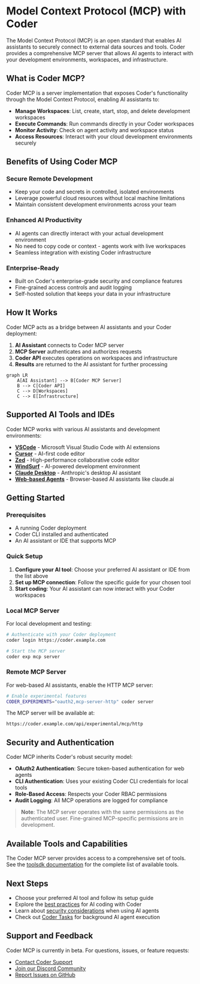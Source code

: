 # Model Context Protocol (MCP) with Coder

The Model Context Protocol (MCP) is an open standard that enables AI assistants to securely connect to external data sources and tools. Coder provides a comprehensive MCP server that allows AI agents to interact with your development environments, workspaces, and infrastructure.

## What is Coder MCP?

Coder MCP is a server implementation that exposes Coder's functionality through the Model Context Protocol, enabling AI assistants to:

- **Manage Workspaces**: List, create, start, stop, and delete development workspaces
- **Execute Commands**: Run commands directly in your Coder workspaces
- **Monitor Activity**: Check on agent activity and workspace status
- **Access Resources**: Interact with your cloud development environments securely

## Benefits of Using Coder MCP

### Secure Remote Development
- Keep your code and secrets in controlled, isolated environments
- Leverage powerful cloud resources without local machine limitations
- Maintain consistent development environments across your team

### Enhanced AI Productivity
- AI agents can directly interact with your actual development environment
- No need to copy code or context - agents work with live workspaces
- Seamless integration with existing Coder infrastructure

### Enterprise-Ready
- Built on Coder's enterprise-grade security and compliance features
- Fine-grained access controls and audit logging
- Self-hosted solution that keeps your data in your infrastructure

## How It Works

Coder MCP acts as a bridge between AI assistants and your Coder deployment:

1. **AI Assistant** connects to Coder MCP server
2. **MCP Server** authenticates and authorizes requests
3. **Coder API** executes operations on workspaces and infrastructure
4. **Results** are returned to the AI assistant for further processing

```mermaid
graph LR
    A[AI Assistant] --> B[Coder MCP Server]
    B --> C[Coder API]
    C --> D[Workspaces]
    C --> E[Infrastructure]
```

## Supported AI Tools and IDEs

Coder MCP works with various AI assistants and development environments:

- **[VSCode](./vscode.md)** - Microsoft Visual Studio Code with AI extensions
- **[Cursor](./cursor.md)** - AI-first code editor
- **[Zed](./zed.md)** - High-performance collaborative code editor
- **[WindSurf](./windsurf.md)** - AI-powered development environment
- **[Claude Desktop](./claude-desktop.md)** - Anthropic's desktop AI assistant
- **[Web-based Agents](./web-agents.md)** - Browser-based AI assistants like claude.ai

## Getting Started

### Prerequisites

- A running Coder deployment
- Coder CLI installed and authenticated
- An AI assistant or IDE that supports MCP

### Quick Setup

1. **Configure your AI tool**: Choose your preferred AI assistant or IDE from the list above
2. **Set up MCP connection**: Follow the specific guide for your chosen tool
3. **Start coding**: Your AI assistant can now interact with your Coder workspaces

### Local MCP Server

For local development and testing:

```bash
# Authenticate with your Coder deployment
coder login https://coder.example.com

# Start the MCP server
coder exp mcp server
```

### Remote MCP Server

For web-based AI assistants, enable the HTTP MCP server:

```bash
# Enable experimental features
CODER_EXPERIMENTS="oauth2,mcp-server-http" coder server
```

The MCP server will be available at:
```
https://coder.example.com/api/experimental/mcp/http
```

## Security and Authentication

Coder MCP inherits Coder's robust security model:

- **OAuth2 Authentication**: Secure token-based authentication for web agents
- **CLI Authentication**: Uses your existing Coder CLI credentials for local tools
- **Role-Based Access**: Respects your Coder RBAC permissions
- **Audit Logging**: All MCP operations are logged for compliance

> **Note**: The MCP server operates with the same permissions as the authenticated user. Fine-grained MCP-specific permissions are in development.

## Available Tools and Capabilities

The Coder MCP server provides access to a comprehensive set of tools. See the [toolsdk documentation](https://pkg.go.dev/github.com/coder/coder/v2@latest/codersdk/toolsdk#pkg-variables) for the complete list of available tools.

## Next Steps

- Choose your preferred AI tool and follow its setup guide
- Explore the [best practices](../ai-coder/best-practices.md) for AI coding with Coder
- Learn about [security considerations](../ai-coder/security.md) when using AI agents
- Check out [Coder Tasks](../ai-coder/tasks.md) for background AI agent execution

## Support and Feedback

Coder MCP is currently in beta. For questions, issues, or feature requests:

- [Contact Coder Support](https://coder.com/contact)
- [Join our Discord Community](https://discord.gg/coder)
- [Report Issues on GitHub](https://github.com/coder/coder/issues)
